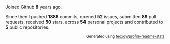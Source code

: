 Joined Github **8** years ago.

Since then I pushed **1886** commits, opened **52** issues, submitted **89** pull requests, received **50** stars, across **54** personal projects and contributed to **5** public repositories.

<p align="right"><sub>Generated using <a href="https://github.com/marketplace/actions/profile-readme-stats">teoxoy/profile-readme-stats</a></sub></p>
